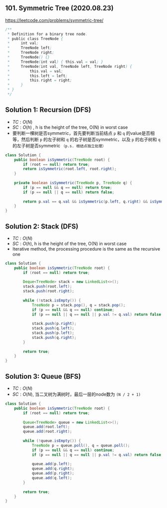 ## 101. Symmetric Tree (2020.08.23)

https://leetcode.com/problems/symmetric-tree/


```java
/**
 * Definition for a binary tree node.
 * public class TreeNode {
 *     int val;
 *     TreeNode left;
 *     TreeNode right;
 *     TreeNode() {}
 *     TreeNode(int val) { this.val = val; }
 *     TreeNode(int val, TreeNode left, TreeNode right) {
 *         this.val = val;
 *         this.left = left;
 *         this.right = right;
 *     }
 * }
 */
```

## Solution 1: Recursion (DFS)

- $TC:O(N)$
- $SC:O(h)$ , h is the height of the tree, O(N) in worst case
- 要判断一棵树是否symmetric，首先要判断当前结点 `p` 和 `q` 的value是否相等，然后判断 `p` 的左子树和 `q` 的右子树是否symmetric，以及 `p` 的右子树和 `q` 的左子树是否symmetric `（p.s. 根结点独立处理）`

```java
class Solution {
    public boolean isSymmetric(TreeNode root) {
        if (root == null) return true;
        return isSymmetric(root.left, root.right);
    }
    
    private boolean isSymmetric(TreeNode p, TreeNode q) {
        if (p == null && q == null) return true;
        if (p == null || q == null) return false;
        
        return p.val == q.val && isSymmetric(p.left, q.right) && isSymmetric(p.right, q.left);
    }
}
```

## Solution 2: Stack (DFS)

- $TC:O(N)$
- $SC:O(h)$, h is the height of the tree, O(N) in worst case
- Iterative method, the processing procedure is the same as the recursive one

```java
class Solution {
    public boolean isSymmetric(TreeNode root) {
        if (root == null) return true;
        
        Deque<TreeNode> stack = new LinkedList<>();
        stack.push(root.left);
        stack.push(root.right);
        
        while (!stack.isEmpty()) {
            TreeNode p = stack.pop(), q = stack.pop();
            if (p == null && q == null) continue;
            if (p == null || q == null || p.val != q.val) return false;
            
            stack.push(p.right);
            stack.push(q.left);
            stack.push(p.left);
            stack.push(q.right);
        }
        
        return true;
    }
}
```

## Solution 3: Queue (BFS)

- $TC:O(N)$
- $SC:O(N)$, 当二叉树为满树时，最后一层的node数为 `(N / 2 + 1)`

```java
class Solution {
    public boolean isSymmetric(TreeNode root) {
        if (root == null) return true;
        
        Queue<TreeNode> queue = new LinkedList<>();
        queue.add(root.left);
        queue.add(root.right);
        
        while (!queue.isEmpty()) {
            TreeNode p = queue.poll(), q = queue.poll();
            if (p == null && q == null) continue;
            if (p == null || q == null || p.val != q.val) return false;
            
            queue.add(p.left);
            queue.add(q.right);
            queue.add(p.right);
            queue.add(q.left);
        }
        
        return true;
    }
}
```

